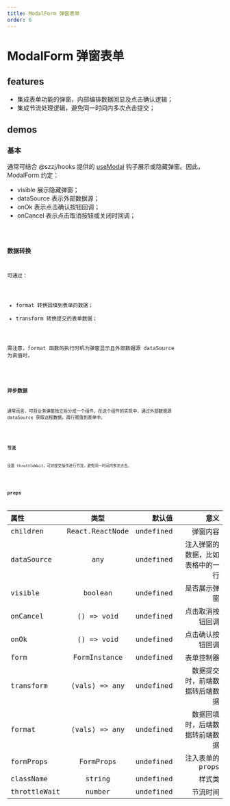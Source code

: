 ```yaml
---
title: ModalForm 弹窗表单
order: 6
---
```


# ModalForm 弹窗表单

## features

- 集成表单功能的弹窗，内部编排数据回显及点击确认逻辑；
- 集成节流处理逻辑，避免同一时间内多次点击提交；

## demos

### 基本

通常可结合 @szzj/hooks 提供的 [useModal](http://10.145.11.75:8080/gui/szzj-hooks/#/guide/use-modal) 钩子展示或隐藏弹窗。因此，ModalForm 约定：

- visible 展示隐藏弹窗；
- dataSource 表示外部数据源；
- onOk 表示点击确认按钮回调；
- onCancel 表示点击取消按钮或关闭时回调；

<code src="./modal-form" />

### 数据转换

可通过：

- format 转换回填到表单的数据；
- transform 转换提交的表单数据；

需注意，format 函数的执行时机为弹窗显示且外部数据源 dataSource 为真值时，

<code src="./modal-form/convert" />

### 异步数据

通常而言，可将业务弹窗独立拆分成一个组件。在这个组件的实现中，通过外部数据源 dataSource 获取远程数据，再行赋值到表单中。

<code src="./modal-form/async" />

### 节流

设置 throttleWait，可对提交操作进行节流，避免同一时间内多次点击。

<code src="./modal-form/throttle" />

## props

| 属性         |      类型       |    默认值 |                             意义 |
| :----------- | :-------------: | --------: | -------------------------------: |
| children     | React.ReactNode | undefined |                         弹窗内容 |
| dataSource   |       any       | undefined | 注入弹窗的数据，比如表格中的一行 |
| visible      |     boolean     | undefined |                     是否展示弹窗 |
| onCancel     |   () => void    | undefined |                 点击取消按钮回调 |
| onOk         |   () => void    | undefined |                 点击确认按钮回调 |
| form         |  FormInstance   | undefined |                       表单控制器 |
| transform    |  (vals) => any  | undefined |   数据提交时，前端数据转后端数据 |
| format       |  (vals) => any  | undefined |   数据回填时，后端数据转前端数据 |
| formProps    |    FormProps    | undefined |                 注入表单的 props |
| className    |     string      | undefined |                           样式类 |
| throttleWait |     number      | undefined |                         节流时间 |
